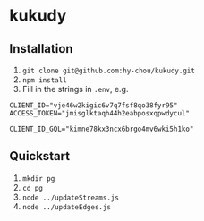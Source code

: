 # kukudy

## Installation

1. `git clone git@github.com:hy-chou/kukudy.git`
2. `npm install`
3. Fill in the strings in `.env`, e.g.

```.env
CLIENT_ID="vje46w2kigic6v7q7fsf8qo38fyr95"
ACCESS_TOKEN="jmisglktaqh44h2eabposxqpwdycul"

CLIENT_ID_GQL="kimne78kx3ncx6brgo4mv6wki5h1ko"
```

## Quickstart

1. `mkdir pg`
2. `cd pg`
3. `node ../updateStreams.js`
4. `node ../updateEdges.js`
